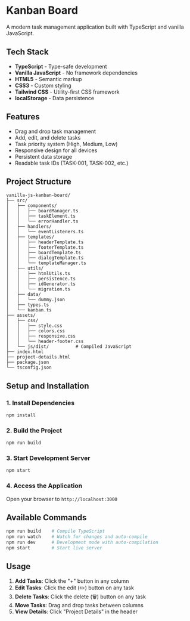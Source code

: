 # Kanban Board

A modern task management application built with TypeScript and vanilla JavaScript.

## Tech Stack

- **TypeScript** - Type-safe development
- **Vanilla JavaScript** - No framework dependencies
- **HTML5** - Semantic markup
- **CSS3** - Custom styling
- **Tailwind CSS** - Utility-first CSS framework
- **localStorage** - Data persistence

## Features

- Drag and drop task management
- Add, edit, and delete tasks
- Task priority system (High, Medium, Low)
- Responsive design for all devices
- Persistent data storage
- Readable task IDs (TASK-001, TASK-002, etc.)

## Project Structure

```
vanilla-js-kanban-board/
├── src/
│   ├── components/
│   │   ├── boardManager.ts
│   │   ├── taskElement.ts
│   │   └── errorHandler.ts
│   ├── handlers/
│   │   └── eventListeners.ts
│   ├── templates/
│   │   ├── headerTemplate.ts
│   │   ├── footerTemplate.ts
│   │   ├── boardTemplate.ts
│   │   ├── dialogTemplate.ts
│   │   └── templateManager.ts
│   ├── utils/
│   │   ├── htmlUtils.ts
│   │   ├── persistence.ts
│   │   ├── idGenerator.ts
│   │   └── migration.ts
│   ├── data/
│   │   └── dummy.json
│   ├── types.ts
│   └── kanban.ts
├── assets/
│   ├── css/
│   │   ├── style.css
│   │   ├── colors.css
│   │   ├── responsive.css
│   │   └── header-footer.css
│   └── js/dist/          # Compiled JavaScript
├── index.html
├── project-details.html
├── package.json
└── tsconfig.json
```

## Setup and Installation

### 1. Install Dependencies

```bash
npm install
```

### 2. Build the Project

```bash
npm run build
```

### 3. Start Development Server

```bash
npm start
```

### 4. Access the Application

Open your browser to `http://localhost:3000`

## Available Commands

```bash
npm run build    # Compile TypeScript
npm run watch    # Watch for changes and auto-compile
npm run dev      # Development mode with auto-compilation
npm start        # Start live server
```

## Usage

1. **Add Tasks**: Click the "+" button in any column
2. **Edit Tasks**: Click the edit (✏️) button on any task
3. **Delete Tasks**: Click the delete (🗑️) button on any task
4. **Move Tasks**: Drag and drop tasks between columns
5. **View Details**: Click "Project Details" in the header
